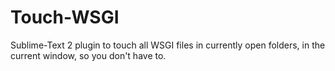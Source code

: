 Touch-WSGI
==========

Sublime-Text 2 plugin to touch all WSGI files in currently open folders, in the current window, so you don't have to.
